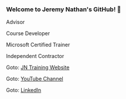 ### Welcome to Jeremy Nathan's GitHub! 👋

Advisor

Course Developer

Microsoft Certified Trainer

Independent Contractor

Goto: [JN Training Website](https://www.jncomputertraining.com/)

Goto: [YouTube Channel](https://www.youtube.com/channel/UCKsyi_epOMJU57GB88tygLg)

Goto: [LinkedIn](https://www.linkedin.com/in/jeremy-nathan-24332a20/)
<!--
**jeremynathan/jeremynathan** is a ✨ _special_ ✨ repository because its `README.md` (this file) appears on your GitHub profile.

Here are some ideas to get you started:

- 🔭 I’m currently working on ...
- 🌱 I’m currently learning ...
- 👯 I’m looking to collaborate on ...
- 🤔 I’m looking for help with ...
- 💬 Ask me about ...
- 📫 How to reach me: ...
- 😄 Pronouns: ...
- ⚡ Fun fact: ...
-->
